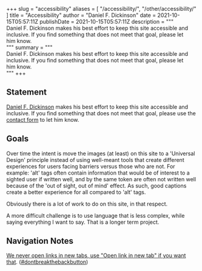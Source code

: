 +++
slug = "accessibility"
aliases = [
	"/accessibility/",
	"/other/accessibility/"
]
title = "Accessibility"
author = "Daniel F. Dickinson"
date = 2021-10-15T05:57:11Z
publishDate = 2021-10-15T05:57:11Z
description = """\
Daniel F. Dickinson makes his best effort to keep this site accessible and \
inclusive. If you find something that does not meet that goal, please let \
him know.\
"""
summary = """\
Daniel F. Dickinson makes his best effort to keep this site accessible and \
inclusive. If you find something that does not meet that goal, please let \
him know.\
"""
+++

## Statement

[Daniel F. Dickinson](/about/) makes his best effort to keep this site accessible and inclusive. If you find something that does not meet that goal, please use the [contact form](/about/contact) to let him know.

## Goals

Over time the intent is move the images (at least) on this site to a 'Universal Design' principle instead of using well-meant tools that create different experiences for users facing barriers versus those who are not. For example: 'alt' tags often contain information that would be of interest to a sighted user if written well, and by the same token are often not written well because of the 'out of sight, out of mind' effect. As such, good captions create a better experience for all compared to 'alt' tags.

Obviously there is a lot of work to do on this site, in that respect.

A more difficult challenge is to use language that is less complex, while saying everything I want to say. That is a longer term project.

## Navigation Notes

[We never open links in new tabs, use "Open link in new tab" if you want that](https://www.danielfdickinson.ca/blog/accessible-design-no-blank/). ([#dontbreakthebackbutton](https://www.linkedin.com/feed/hashtag/?keywords=dontbreakthebackbutton))
